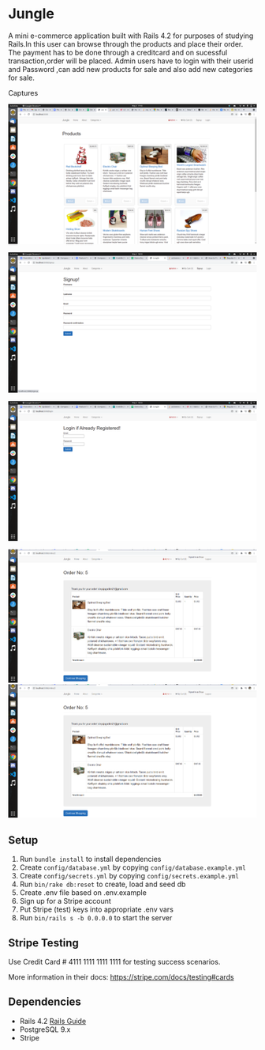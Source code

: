 # Jungle

A mini e-commerce application built with Rails 4.2 for purposes of studying Rails.In this user can browse through the products and place their order. The payment has to be done through a creditcard and on sucessful transaction,order will be placed. Admin users have to login with their userid and Password ,can add new products for sale and also add new categories for sale.

Captures

![Home](https://github.com/DivyaJagadish/Jungle-rails/blob/master/Documents/HomePage.png?raw=true)

![SignUp](https://github.com/DivyaJagadish/Jungle-rails/blob/master/Documents/SignUp.png?raw=true)

![Login](https://github.com/DivyaJagadish/Jungle-rails/blob/master/Documents/Login.png?raw=true)

![MY cart](https://github.com/DivyaJagadish/Jungle-rails/blob/master/Documents/Order%20Placed.png?raw=true)
![Order Placed](https://github.com/DivyaJagadish/Jungle-rails/blob/master/Documents/Order%20Placed.png?raw=true)

## Setup

1. Run `bundle install` to install dependencies
2. Create `config/database.yml` by copying `config/database.example.yml`
3. Create `config/secrets.yml` by copying `config/secrets.example.yml`
4. Run `bin/rake db:reset` to create, load and seed db
5. Create .env file based on .env.example
6. Sign up for a Stripe account
7. Put Stripe (test) keys into appropriate .env vars
8. Run `bin/rails s -b 0.0.0.0` to start the server

## Stripe Testing

Use Credit Card # 4111 1111 1111 1111 for testing success scenarios.

More information in their docs: <https://stripe.com/docs/testing#cards>

## Dependencies

- Rails 4.2 [Rails Guide](http://guides.rubyonrails.org/v4.2/)
- PostgreSQL 9.x
- Stripe

